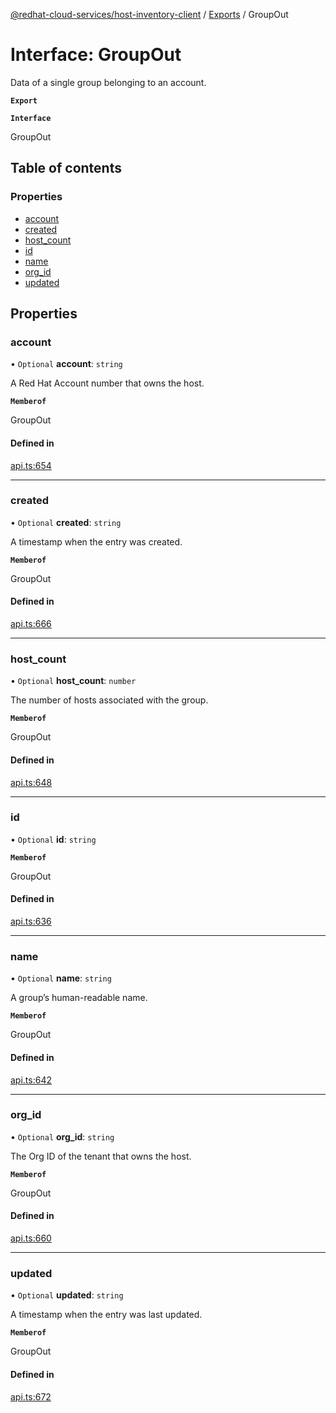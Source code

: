 [@redhat-cloud-services/host-inventory-client](../README.md) / [Exports](../modules.md) / GroupOut

# Interface: GroupOut

Data of a single group belonging to an account.

**`Export`**

**`Interface`**

GroupOut

## Table of contents

### Properties

- [account](GroupOut.md#account)
- [created](GroupOut.md#created)
- [host\_count](GroupOut.md#host_count)
- [id](GroupOut.md#id)
- [name](GroupOut.md#name)
- [org\_id](GroupOut.md#org_id)
- [updated](GroupOut.md#updated)

## Properties

### account

• `Optional` **account**: `string`

A Red Hat Account number that owns the host.

**`Memberof`**

GroupOut

#### Defined in

[api.ts:654](https://github.com/gkarat/javascript-clients/blob/master/packages/host-inventory/api.ts#L654)

___

### created

• `Optional` **created**: `string`

A timestamp when the entry was created.

**`Memberof`**

GroupOut

#### Defined in

[api.ts:666](https://github.com/gkarat/javascript-clients/blob/master/packages/host-inventory/api.ts#L666)

___

### host\_count

• `Optional` **host\_count**: `number`

The number of hosts associated with the group.

**`Memberof`**

GroupOut

#### Defined in

[api.ts:648](https://github.com/gkarat/javascript-clients/blob/master/packages/host-inventory/api.ts#L648)

___

### id

• `Optional` **id**: `string`

**`Memberof`**

GroupOut

#### Defined in

[api.ts:636](https://github.com/gkarat/javascript-clients/blob/master/packages/host-inventory/api.ts#L636)

___

### name

• `Optional` **name**: `string`

A group’s human-readable name.

**`Memberof`**

GroupOut

#### Defined in

[api.ts:642](https://github.com/gkarat/javascript-clients/blob/master/packages/host-inventory/api.ts#L642)

___

### org\_id

• `Optional` **org\_id**: `string`

The Org ID of the tenant that owns the host.

**`Memberof`**

GroupOut

#### Defined in

[api.ts:660](https://github.com/gkarat/javascript-clients/blob/master/packages/host-inventory/api.ts#L660)

___

### updated

• `Optional` **updated**: `string`

A timestamp when the entry was last updated.

**`Memberof`**

GroupOut

#### Defined in

[api.ts:672](https://github.com/gkarat/javascript-clients/blob/master/packages/host-inventory/api.ts#L672)
